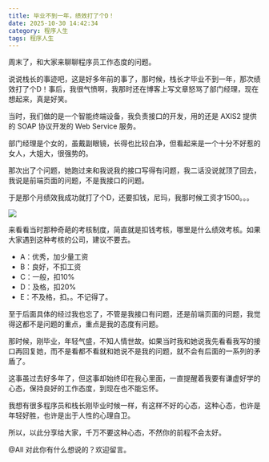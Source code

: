```yaml
---
title: 毕业不到一年，绩效打了个D！
date: 2025-10-30 14:42:34
category: 程序人生
tags: 程序人生
---
```


周末了，和大家来聊聊程序员工作态度的问题。

说说栈长的事迹吧，这是好多年前的事了，那时候，栈长才毕业不到一年，那次绩效打了个D！事后，我很气愤啊，我那时还在博客上写文章怒骂了部门经理，现在想起来，真是好笑。

当时，我们做的是一个智能终端设备，我负责接口的开发，用的还是 AXIS2 提供的 SOAP 协议开发的 Web Service 服务。

部门经理是个女的，虽戴副眼镜，长得也比较白净，但看起来是一个十分不好惹的女人，大姐大，很强势的。

那次出了个问题，她跑过来和我说我的接口写得有问题，我二话没说就顶了回去，我说是前端页面的问题，不是我接口的问题。

于是那个月绩效我成功就打了个D，还要扣钱，尼玛，我那时候工资才1500。。。

![](http://qianniu.javastack.cn/18-11-27/96469543.jpg)

来看看当时那种奇葩的考核制度，简直就是扣钱考核，哪里是什么绩效考核。如果大家遇到这种考核的公司，建议不要去。

- A：优秀，加少量工资
- B：良好，不扣工资
- C：一般，扣10%
- D：及格，扣20%
- E：不及格，扣。。不记得了。

至于后面具体的经过我也忘了，不管是我接口有问题，还是前端页面的问题，我觉得这都不是问题的重点，重点是我的态度有问题。

那时候，刚毕业，年轻气盛，不知人情世故。如果当时我和她说我先看看我写的接口再回复她，而不是看都不看就和她说不是我的问题，就不会有后面的一系列的矛盾了。

这事虽过去好多年了，但这事却始终印在我心里面，一直提醒着我要有谦虚好学的心态，保持良好的工作态度，到现在也不能忘怀。

我想有很多程序员和栈长刚毕业时候一样，有这样不好的心态，这种心态，也许是年轻好胜，也许是出于人性的心理自卫。

所以，以此分享给大家，千万不要这种心态，不然你的前程不会太好。

@All 对此你有什么想说的？欢迎留言。

